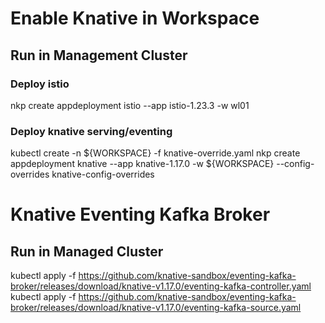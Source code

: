 # Enable Knative in Workspace
## Run in Management Cluster

### Deploy istio
nkp create appdeployment istio --app istio-1.23.3 -w wl01

### Deploy knative serving/eventing
kubectl create -n ${WORKSPACE} -f knative-override.yaml
nkp create appdeployment knative --app knative-1.17.0 -w ${WORKSPACE} --config-overrides knative-config-overrides

# Knative Eventing Kafka Broker
## Run in Managed Cluster
kubectl apply -f https://github.com/knative-sandbox/eventing-kafka-broker/releases/download/knative-v1.17.0/eventing-kafka-controller.yaml
kubectl apply -f https://github.com/knative-sandbox/eventing-kafka-broker/releases/download/knative-v1.17.0/eventing-kafka-source.yaml